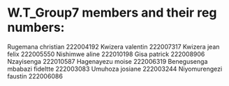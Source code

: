 # W.T_Group7 members and their reg numbers:
Rugemana christian 222004192
Kwizera valentin 222007317
Kwizera jean felix 222005550 
Nishimwe aline 222010198 
Gisa patrick 222008906
Nzayisenga 222010587
Hagenayezu moise 222006319
Benegusenga mbabazi fideltte 222003083
Umuhoza josiane 222003244
Niyomurengezi faustin 222006086
